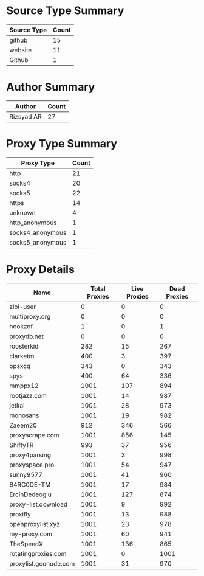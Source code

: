 # Source Type Summary

| Source Type | Count |
|-------------|-------|
| github | 15 |
| website | 11 |
| Github | 1 |


# Author Summary

| Author | Count |
|--------|-------|
| Rizsyad AR | 27 |


# Proxy Type Summary

| Proxy Type | Count |
|------------|-------|
| http | 21 |
| socks4 | 20 |
| socks5 | 22 |
| https | 14 |
| unknown | 4 |
| http_anonymous | 1 |
| socks4_anonymous | 1 |
| socks5_anonymous | 1 |


# Proxy Details

| Name | Total Proxies | Live Proxies | Dead Proxies |
|------|---------------|--------------|---------------|
| zloi-user | 0 | 0 | 0 |
| multiproxy.org | 0 | 0 | 0 |
| hookzof | 1 | 0 | 1 |
| proxydb.net | 0 | 0 | 0 |
| roosterkid | 282 | 15 | 267 |
| clarketm | 400 | 3 | 397 |
| opsxcq | 343 | 0 | 343 |
| spys | 400 | 64 | 336 |
| mmppx12 | 1001 | 107 | 894 |
| rootjazz.com | 1001 | 14 | 987 |
| jetkai | 1001 | 28 | 973 |
| monosans | 1001 | 19 | 982 |
| Zaeem20 | 912 | 346 | 566 |
| proxyscrape.com | 1001 | 856 | 145 |
| ShiftyTR | 993 | 37 | 956 |
| proxy4parsing | 1001 | 3 | 998 |
| proxyspace.pro | 1001 | 54 | 947 |
| sunny9577 | 1001 | 41 | 960 |
| B4RC0DE-TM | 1001 | 17 | 984 |
| ErcinDedeoglu | 1001 | 127 | 874 |
| proxy-list.download | 1001 | 9 | 992 |
| proxifly | 1001 | 13 | 988 |
| openproxylist.xyz | 1001 | 23 | 978 |
| my-proxy.com | 1001 | 60 | 941 |
| TheSpeedX | 1001 | 136 | 865 |
| rotatingproxies.com | 1001 | 0 | 1001 |
| proxylist.geonode.com | 1001 | 31 | 970 |
